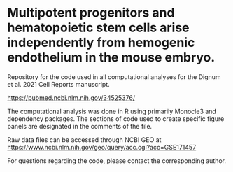 # Multipotent progenitors and hematopoietic stem cells arise independently from hemogenic endothelium in the mouse embryo.
Repository for the code used in all computational analyses for the Dignum et al. 2021 Cell Reports manuscript.

https://pubmed.ncbi.nlm.nih.gov/34525376/

The computational analysis was done in R using primarily Monocle3 and dependency packages.
The sections of code used to create specific figure panels are designated in the comments of the file.

Raw data files can be accessed through NCBI GEO at https://www.ncbi.nlm.nih.gov/geo/query/acc.cgi?acc=GSE171457

For questions regarding the code, please contact the corresponding author.
